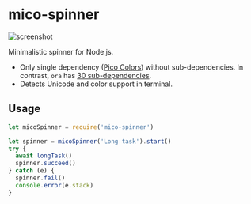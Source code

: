 # mico-spinner

<img src="./terminal-screenshot.svg" alt="screenshot">


Minimalistic spinner for Node.js.

* Only single dependency ([Pico Colors](https://github.com/alexeyraspopov/picocolors)) without sub-dependencies. In contrast, `ora` has [30 sub-dependencies](https://npm.anvaka.com/#/view/2d/ora).
* Detects Unicode and color support in terminal.

## Usage

```js
let micoSpinner = require('mico-spinner')

let spinner = micoSpinner('Long task').start()
try {
  await longTask()
  spinner.succeed()
} catch (e) {
  spinner.fail()
  console.error(e.stack)
}
```
